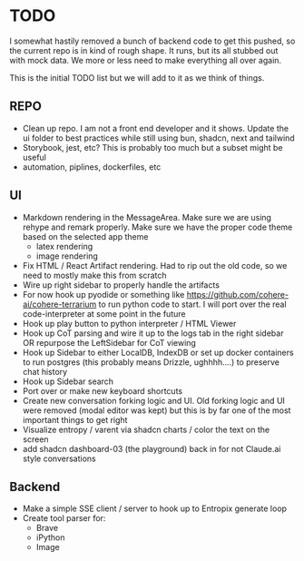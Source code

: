 # TODO

I somewhat hastily removed a bunch of backend code to get this pushed, so the current repo is in kind of rough shape. It runs, but its all stubbed out with mock data. We more or less need to make everything all over again.

This is the initial TODO list but we will add to it as we think of things. 

## REPO
- Clean up repo. I am not a front end developer and it shows. Update the ui folder to best practices while still using bun, shadcn, next and tailwind
- Storybook, jest, etc? This is probably too much but a subset might be useful
- automation, piplines, dockerfiles, etc

## UI
- Markdown rendering in the MessageArea. Make sure we are using rehype and remark properly. Make sure we have the proper code theme based on the selected app theme
  - latex rendering
  - image rendering
- Fix HTML / React Artifact rendering. Had to rip out the old code, so we need to mostly make this from scratch
- Wire up right sidebar to properly handle the artifacts  
- For now hook up pyodide or something like https://github.com/cohere-ai/cohere-terrarium to run python code to start. I will port over the real code-interpreter at some point in the future
- Hook up play button to python interpreter / HTML Viewer
- Hook up CoT parsing and wire it up to the logs tab in the right sidebar OR repurpose the LeftSidebar for CoT viewing
- Hook up Sidebar to either LocalDB, IndexDB or set up docker containers to run postgres (this probably means Drizzle, ughhhh....) to preserve chat history
- Hook up Sidebar search
- Port over or make new keyboard shortcuts
- Create new conversation forking logic and UI. Old forking logic and UI were removed (modal editor was kept) but this is by far one of the most important things to get right
- Visualize entropy / varent via shadcn charts / color the text on the screen
- add shadcn dashboard-03 (the playground) back in for not Claude.ai style conversations

## Backend
- Make a simple SSE client / server to hook up to Entropix generate loop
- Create tool parser for:
  - Brave
  - iPython
  - Image
 
